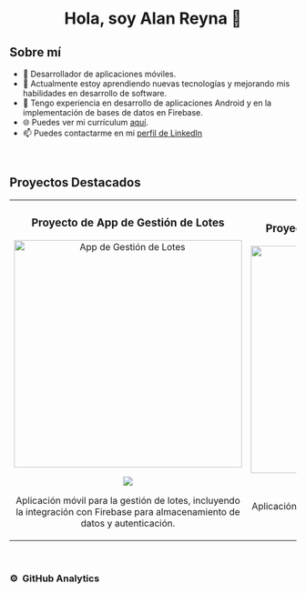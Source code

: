 <div align="center">
<h1 align="center">Hola, soy Alan Reyna 👋</h1>
</div>


## Sobre mí

- 📱 Desarrollador de aplicaciones móviles.
- 🌱 Actualmente estoy aprendiendo nuevas tecnologías y mejorando mis habilidades en desarrollo de software.
- 💼 Tengo experiencia en desarrollo de aplicaciones Android y en la implementación de bases de datos en Firebase.
- 🌐 Puedes ver mi currículum [aquí]([https://github.com/](https://github.com/AlanReyna12/AlanReyna.CV)).
- 📫 Puedes contactarme en mi [perfil de LinkedIn](https://www.linkedin.com/in/alan-robledo-5a5188318/)

<br>

## Proyectos Destacados
<table>
<tr>
<td width="50%">
<h3 align="center">Proyecto de App de Gestión de Lotes</h3>
<div align="center">
<a href="https://github.com/Lucas-almada015/LOTIFY.llfsa" target="_blank"><img src="ejemplo1.jpg" width="400" alt="App de Gestión de Lotes"></a>
<p>
<a href="https://github.com/Lucas-almada015/LOTIFY.llfsa" target="_blank">
<img src="https://img.shields.io/badge/CÓDIGO-ff9?style=for-the-badge&logo=github&logoColor=black">
</a>
</p>
<p>Aplicación móvil para la gestión de lotes, incluyendo la integración con Firebase para almacenamiento de datos y autenticación.</p>
</div>
</td>

<td width="50%">
<h3 align="center">Proyecto de Bolsa de Trabajo Informal</h3>
<div align="center">                                       
<a href="https://github.com/Lucas-almada015/ESLA" target="_blank"><img src="ejemplo2.jpg" width="400" alt="App de Bolsa de Trabajo Informal "></a>
<br>
<p>
<a href="https://github.com/Lucas-almada015/ESLA" target="_blank">
<img src="https://img.shields.io/badge/CÓDIGO-80ffaa?style=for-the-badge&logo=github&logoColor=black">
</a>
</p>
<p>Aplicación web que utiliza PHP para lograr una bolsa de trabajo informal.</p>
</div>                                                             
</td>
</tr>
</table>
<br>

### ⚙️ &nbsp;GitHub Analytics

<p align="center">
<a href="(https://www.linkedin.com/in/alan-robledo-5a5188318/)">
</a>
</p>

